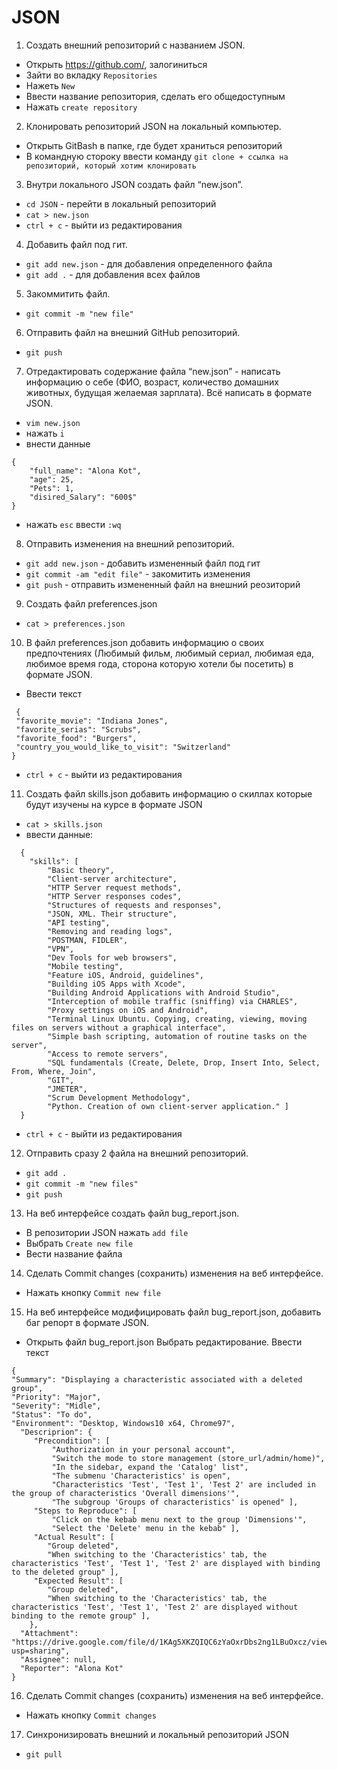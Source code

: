 # JSON

1. Создать внешний репозиторий c названием JSON.
+ Открыть https://github.com/, залогиниться 
+ Зайти во вкладку `Repositories`
+ Нажеть `New`
+ Ввести название репозитория, сделать его общедоступным
+ Нажать `create repository`
2. Клонировать репозиторий JSON на локальный компьютер.
+ Открыть GitBash в папке, где будет храниться репозиторий
+ В командную стороку ввести команду `git clone + ссылка на репозиторий, который хотим клонировать`
3. Внутри локального JSON создать файл “new.json”.
+ `cd JSON` - перейти в локальный репозиторий
+ `cat > new.json`
+ `ctrl + c` - выйти из редактирования
4. Добавить файл под гит.
+ `git add new.json` - для добавления определенного файла
+ `git add .` - для добавления всех файлов
 5. Закоммитить файл.
+ `git commit -m "new file"`
 6. Отправить файл на внешний GitHub репозиторий.
+ `git push`
 7. Отредактировать содержание файла “new.json” - написать информацию о себе (ФИО, возраст, количество домашних животных, будущая желаемая зарплата). Всё написать в формате JSON.
+ `vim new.json`
+ нажать `i`
+ внести данные
```
{
	"full_name": "Alona Kot",
	"age": 25,
	"Pets": 1,
	"disired_Salary": "600$"
}
```
+ нажать `esc` ввести `:wq`
 8. Отправить изменения на внешний репозиторий. 
+ `git add new.json` - добавить измененный файл под гит
+ `git commit -am "edit file"` - закомитить изменения
+ `git push` - отправить измененный файл на внешний реозиторий
 9. Создать файл preferences.json
+ `cat > preferences.json`
 10. В файл preferences.json добавить информацию о своих предпочтениях (Любимый фильм, любимый сериал, любимая еда, любимое время года, сторона которую хотели бы посетить) в формате JSON.
+ Ввести текст 
```
 {
 "favorite_movie": "Indiana Jones",
 "favorite_serias": "Scrubs",
 "favorite_food": "Burgers",
 "country_you_would_like_to_visit": "Switzerland"
}
```
+ `ctrl + c` - выйти из редактирования
11. Создать файл skills.json добавить информацию о скиллах которые будут изучены на курсе в формате JSON
+ `cat > skills.json`
+ ввести данные:
``` 
  {
	"skills": [
		"Basic theory",
		"Client-server architecture",
		"HTTP Server request methods",
		"HTTP Server responses codes",
		"Structures of requests and responses",
		"JSON, XML. Their structure",
		"API testing",
		"Removing and reading logs",
		"POSTMAN, FIDLER",
		"VPN",
		"Dev Tools for web browsers",
		"Mobile testing",
		"Feature iOS, Android, guidelines",
		"Building iOS Apps with Xcode",
		"Building Android Applications with Android Studio",
		"Interception of mobile traffic (sniffing) via CHARLES",
		"Proxy settings on iOS and Android",
		"Terminal Linux Ubuntu. Copying, creating, viewing, moving files on servers without a graphical interface",
		"Simple bash scripting, automation of routine tasks on the server",
		"Access to remote servers",
		"SQL fundamentals (Create, Delete, Drop, Insert Into, Select, From, Where, Join",
		"GIT",
		"JMETER",
		"Scrum Development Methodology",
		"Python. Creation of own client-server application." ]
  }
```
+ `ctrl + c` - выйти из редактирования
12. Отправить сразу 2 файла на внешний репозиторий.
+ `git add .`
+ `git commit -m "new files"`
+ `git push`
13. На веб интерфейсе создать файл bug_report.json.
+ В репозитории JSON нажать `add file`
+ Выбрать `Create new file`
+ Вести название файла
14. Сделать Commit changes (сохранить) изменения на веб интерфейсе.
+ Нажать кнопку `Commit new file`
15. На веб интерфейсе модифицировать файл bug_report.json, добавить баг репорт в формате JSON.
+ Открыть файл bug_report.json Выбрать редактирование. Ввести текст
``` 
{
"Summary": "Displaying a characteristic associated with a deleted group",
"Priority": "Major",
"Severity": "Midle",
"Status": "To do",
"Environment": "Desktop, Windows10 x64, Chrome97",
  "Descriprion": {
     "Precondition": [
         "Authorization in your personal account",
         "Switch the mode to store management (store_url/admin/home)",
         "In the sidebar, expand the 'Catalog' list",
         "The submenu 'Characteristics' is open",
         "Characteristics 'Test', 'Test 1', 'Test 2' are included in the group of characteristics 'Overall dimensions'",
         "The subgroup 'Groups of characteristics' is opened" ],
     "Steps to Reproduce": [
         "Click on the kebab menu next to the group 'Dimensions'",
         "Select the 'Delete' menu in the kebab" ],
     "Actual Result": [
        "Group deleted",
        "When switching to the 'Characteristics' tab, the characteristics 'Test', 'Test 1', 'Test 2' are displayed with binding to the deleted group" ],
     "Expected Result": [
        "Group deleted",
        "When switching to the 'Characteristics' tab, the characteristics 'Test', 'Test 1', 'Test 2' are displayed without binding to the remote group" ],
    },
  "Attachment": "https://drive.google.com/file/d/1KAg5XKZQIQC6zYaOxrDbs2ng1LBuOxcz/view?usp=sharing",
  "Assignee": null,
  "Reporter": "Alona Kot"
}
```
 16. Сделать Commit changes (сохранить) изменения на веб интерфейсе.
+ Нажать кнопку `Commit changes`

 17. Синхронизировать внешний и локальный репозиторий JSON
+ `git pull`
 
 
